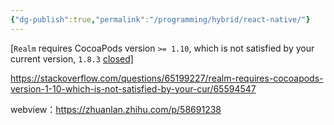 ```yaml
---
{"dg-publish":true,"permalink":"/programming/hybrid/react-native/"}
---
```



[`Realm` requires CocoaPods version `>= 1.10`, which is not satisfied by your current version, `1.8.3` [closed\]](https://stackoverflow.com/questions/65199227/realm-requires-cocoapods-version-1-10-which-is-not-satisfied-by-your-cur)

https://stackoverflow.com/questions/65199227/realm-requires-cocoapods-version-1-10-which-is-not-satisfied-by-your-cur/65594547

webview：https://zhuanlan.zhihu.com/p/58691238
